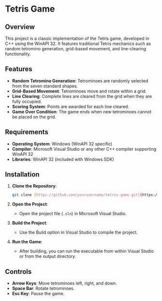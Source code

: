 # Tetris Game

## Overview

This project is a classic implementation of the Tetris game, developed in C++ using the WinAPI 32. It features traditional Tetris mechanics such as random tetromino generation, grid-based movement, and line-clearing functionality.

## Features

- **Random Tetromino Generation**: Tetrominoes are randomly selected from the seven standard shapes.
- **Grid-Based Movement**: Tetrominoes move and rotate within a grid.
- **Line Clearing**: Complete lines are cleared from the grid when they are fully occupied.
- **Scoring System**: Points are awarded for each line cleared.
- **Game Over Condition**: The game ends when new tetrominoes cannot be placed on the grid.

## Requirements

- **Operating System**: Windows (WinAPI 32 specific)
- **Compiler**: Microsoft Visual Studio or any other C++ compiler supporting WinAPI 32
- **Libraries**: WinAPI 32 (included with Windows SDK)

## Installation

1. **Clone the Repository**:
    ```bash
    git clone [https://github.com/yourusername/tetris-game.git](https://github.com/GasanovaLola/tetris.git)
    ```

2. **Open the Project**:
    - Open the project file (`.sln`) in Microsoft Visual Studio.

3. **Build the Project**:
    - Use the Build option in Visual Studio to compile the project.

4. **Run the Game**:
    - After building, you can run the executable from within Visual Studio or from the output directory.

## Controls

- **Arrow Keys**: Move tetrominoes left, right, and down.
- **Space Bar**: Rotate tetrominoes.
- **Esc Key**: Pause the game.
